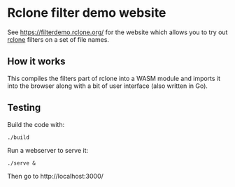 # Rclone filter demo website

See https://filterdemo.rclone.org/ for the website which allows you to
try out [rclone](https://rclone.org) filters on a set of file names.

## How it works

This compiles the filters part of rclone into a WASM module and
imports it into the browser along with a bit of user interface (also
written in Go).

## Testing ##

Build the code with:

    ./build
    
Run a webserver to serve it:

    ./serve &

Then go to http://localhost:3000/
